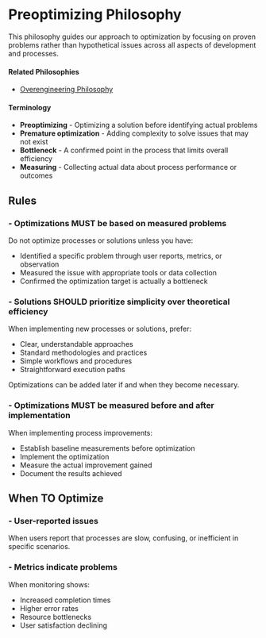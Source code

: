 # Preoptimizing Philosophy
This philosophy guides our approach to optimization by focusing on proven problems rather than hypothetical issues across all aspects of development and processes.

#### Related Philosophies
- [Overengineering Philosophy](/contributingGuides/philosophies/OVERENGINEERING.md)

#### Terminology
- **Preoptimizing** - Optimizing a solution before identifying actual problems
- **Premature optimization** - Adding complexity to solve issues that may not exist
- **Bottleneck** - A confirmed point in the process that limits overall efficiency
- **Measuring** - Collecting actual data about process performance or outcomes

## Rules

### - Optimizations MUST be based on measured problems
Do not optimize processes or solutions unless you have:
- Identified a specific problem through user reports, metrics, or observation
- Measured the issue with appropriate tools or data collection
- Confirmed the optimization target is actually a bottleneck

### - Solutions SHOULD prioritize simplicity over theoretical efficiency
When implementing new processes or solutions, prefer:
- Clear, understandable approaches
- Standard methodologies and practices
- Simple workflows and procedures
- Straightforward execution paths

Optimizations can be added later if and when they become necessary.

### - Optimizations MUST be measured before and after implementation
When implementing process improvements:
- Establish baseline measurements before optimization
- Implement the optimization
- Measure the actual improvement gained
- Document the results achieved


## When TO Optimize

### - User-reported issues
When users report that processes are slow, confusing, or inefficient in specific scenarios.

### - Metrics indicate problems
When monitoring shows:
- Increased completion times
- Higher error rates
- Resource bottlenecks
- User satisfaction declining
